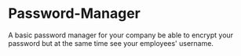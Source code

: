 # Password-Manager
A basic password manager for your company
be able to encrypt your password but at the same time see your employees' username.
